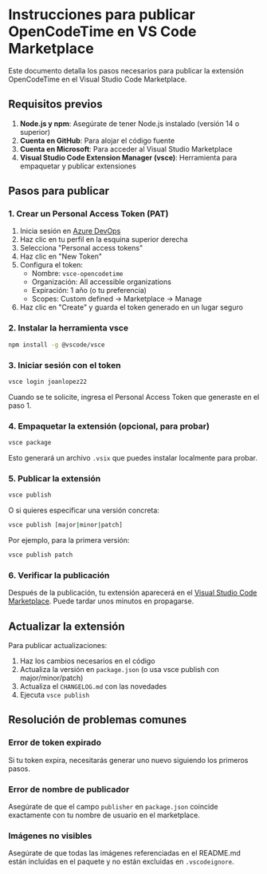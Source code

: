 # Instrucciones para publicar OpenCodeTime en VS Code Marketplace

Este documento detalla los pasos necesarios para publicar la extensión OpenCodeTime en el Visual Studio Code Marketplace.

## Requisitos previos

1. **Node.js y npm**: Asegúrate de tener Node.js instalado (versión 14 o superior)
2. **Cuenta en GitHub**: Para alojar el código fuente
3. **Cuenta en Microsoft**: Para acceder al Visual Studio Marketplace
4. **Visual Studio Code Extension Manager (vsce)**: Herramienta para empaquetar y publicar extensiones

## Pasos para publicar

### 1. Crear un Personal Access Token (PAT)

1. Inicia sesión en [Azure DevOps](https://dev.azure.com/)
2. Haz clic en tu perfil en la esquina superior derecha
3. Selecciona "Personal access tokens"
4. Haz clic en "New Token"
5. Configura el token:
   - Nombre: `vsce-opencodetime`
   - Organización: All accessible organizations
   - Expiración: 1 año (o tu preferencia)
   - Scopes: Custom defined → Marketplace → Manage
6. Haz clic en "Create" y guarda el token generado en un lugar seguro

### 2. Instalar la herramienta vsce

```bash
npm install -g @vscode/vsce
```

### 3. Iniciar sesión con el token

```bash
vsce login joanlopez22
```

Cuando se te solicite, ingresa el Personal Access Token que generaste en el paso 1.

### 4. Empaquetar la extensión (opcional, para probar)

```bash
vsce package
```

Esto generará un archivo `.vsix` que puedes instalar localmente para probar.

### 5. Publicar la extensión

```bash
vsce publish
```

O si quieres especificar una versión concreta:

```bash
vsce publish [major|minor|patch]
```

Por ejemplo, para la primera versión:

```bash
vsce publish patch
```

### 6. Verificar la publicación

Después de la publicación, tu extensión aparecerá en el [Visual Studio Code Marketplace](https://marketplace.visualstudio.com/). Puede tardar unos minutos en propagarse.

## Actualizar la extensión

Para publicar actualizaciones:

1. Haz los cambios necesarios en el código
2. Actualiza la versión en `package.json` (o usa vsce publish con major/minor/patch)
3. Actualiza el `CHANGELOG.md` con las novedades
4. Ejecuta `vsce publish`

## Resolución de problemas comunes

### Error de token expirado
Si tu token expira, necesitarás generar uno nuevo siguiendo los primeros pasos.

### Error de nombre de publicador
Asegúrate de que el campo `publisher` en `package.json` coincide exactamente con tu nombre de usuario en el marketplace.

### Imágenes no visibles
Asegúrate de que todas las imágenes referenciadas en el README.md están incluidas en el paquete y no están excluidas en `.vscodeignore`. 